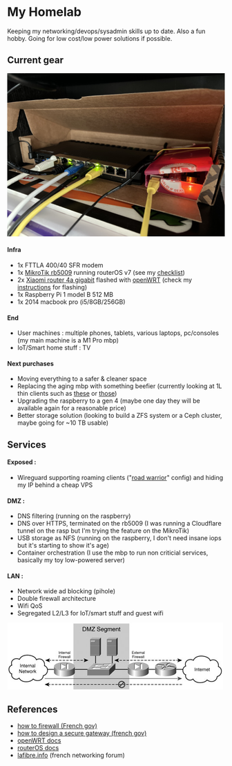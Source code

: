 # My Homelab

Keeping my networking/devops/sysadmin skills up to date. Also a fun hobby.
Going for low cost/low power solutions if possible.

## Current gear
![dirty cardboard rack](/homelab_v1.jpg)

#### Infra

- 1x FTTLA 400/40 SFR modem
- 1x [MikroTik rb5009](https://mikrotik.com/product/rb5009ug_s_in) running routerOS v7 (see my [checklist]())
- 2x [Xiaomi router 4a gigabit](https://www.mi.com/fr/mi-router-4a-gigabit-edition/specs) flashed with [openWRT](https://openwrt.org/) (check my [instructions]() for flashing)
- 1x Raspberry Pi 1 model B 512 MB
- 1x 2014 macbook pro (i5/8GB/256GB)

#### End

- User machines : multiple phones, tablets, various laptops, pc/consoles (my main machine is a M1 Pro mbp)
- IoT/Smart home stuff : TV

#### Next purchases

- Moving everything to a safer & cleaner space
- Replacing the aging mbp with something beefier (currently looking at 1L thin clients such as [these](https://www.lenovo.com/us/en/c/desktops/thinkcentre/m-series-tiny) or [those](https://www.hp.com/us-en/shop/mlp/business-solutions/desktops-and-workstations))
- Upgrading the raspberry to a gen 4 (maybe one day they will be available again for a reasonable price)
- Better storage solution (looking to build a ZFS system or a Ceph cluster, maybe going for ~10 TB usable)

## Services

#### Exposed :

- Wireguard supporting roaming clients ("[road warrior]()" config) and hiding my IP behind a cheap VPS

#### DMZ :

- DNS filtering (running on the raspberry)
- DNS over HTTPS, terminated on the rb5009 (I was running a Cloudflare tunnel on the rasp but I'm trying the feature on the MikroTik)
- USB storage as NFS (running on the raspberry, I don't need insane iops but it's starting to show it's age)
- Container orchestration (I use the mbp to run non criticial services, basically my toy low-powered server)

#### LAN :

- Network wide ad blocking (pihole)
- Double firewall architecture
- Wifi QoS
- Segregated L2/L3 for IoT/smart stuff and guest wifi

![dual fw diagram](/fu750903.jpg)

## References

- [how to firewall (French gov)](https://www.ssi.gouv.fr/uploads/2018/01/guide_preconisations-pare-feux-zone-exposee-internet_anssi_pa_044_v1.pdf)
- [how to design a secure gateway (french gov)](https://www.ssi.gouv.fr/uploads/2020/06/anssi-guide-passerelle_internet_securisee-v3.pdf)
- [openWRT docs](https://openwrt.org/docs/start)
- [routerOS docs](https://help.mikrotik.com/docs/display/ROS/RouterOS)
- [lafibre.info](https://lafibre.info/) (french networking forum)
